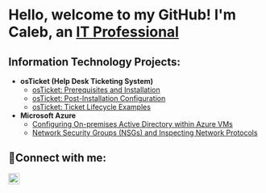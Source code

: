<h1>Hello, welcome to my GitHub! I'm Caleb, an <a href="https://linkedin.com/in/baker7caleb">IT Professional</a></h1>

<h2> Information Technology Projects:</h2>

- <b>osTicket (Help Desk Ticketing System)</b>
  - [osTicket: Prerequisites and Installation](https://github.com/baker7caleb/osticket-prereqs)
  - [osTicket: Post-Installation Configuration](https://github.com/baker7caleb/post-install-config)
  - [osTicket: Ticket Lifecycle Examples](https://github.com/baker7caleb/ticket-lifecycle)
- <b>Microsoft Azure</b>
  - [Configuring On-premises Active Directory within Azure VMs](https://github.com/baker7caleb/configure-ad)
  - [Network Security Groups (NSGs) and Inspecting Network Protocols](https://github.com/baker7caleb/azure-network-protocols)

<h2>🤳Connect with me:</h2>

[<img align="left" alt="Caleb | LinkedIn" width="22px" src="https://cdn.jsdelivr.net/npm/simple-icons@v3/icons/linkedin.svg" />][linkedin]

[linkedin]: https://linkedin.com/in/baker7caleb
